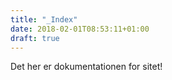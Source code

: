 ```yaml
---
title: "_Index"
date: 2018-02-01T08:53:11+01:00
draft: true
---
```


Det her er dokumentationen for sitet!